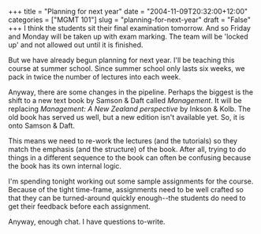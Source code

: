 +++
title = "Planning for next year"
date = "2004-11-09T20:32:00+12:00"
categories = ["MGMT 101"]
slug = "planning-for-next-year"
draft = "False"
+++
I think the students sit their final examination tomorrow. And so
Friday and Monday will be taken up with exam marking. The team will be
'locked up' and not allowed out until it is finished.

But we have already begun planning for next year. I'll be teaching
this course at summer school. Since summer school only lasts six
weeks, we pack in twice the number of lectures into each week.

Anyway, there are some changes in the pipeline. Perhaps the biggest is
the shift to a new text book by Samson & Daft
called _Management_. It will be replacing _Management: A New Zealand
perspective_ by Inkson & Kolb. The old book
has served us well, but a new edition isn't available yet. So, it is
onto Samson & Daft.

This means we need to re-work the lectures (and the tutorials) so they
match the emphasis (and the structure) of the book. After all, trying
to do things in a different sequence to the book can often be
confusing because the book has its own internal logic.

I'm spending tonight working out some sample assignments for the
course. Because of the tight time-frame, assignments need to be well
crafted so that they can be turned-around quickly enough--the
students do need to get their feedback before each assignment.

Anyway, enough chat. I have questions to-write.

